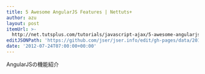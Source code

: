 ```yaml
---
title: 5 Awesome AngularJS Features | Nettuts+
author: azu
layout: post
itemUrl: >-
  http://net.tutsplus.com/tutorials/javascript-ajax/5-awesome-angularjs-features/
editJSONPath: 'https://github.com/jser/jser.info/edit/gh-pages/data/2012/07/index.json'
date: '2012-07-24T07:00:00+00:00'
---
```

AngularJSの機能紹介
